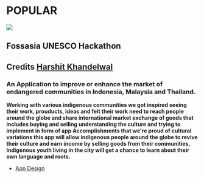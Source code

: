 # POPULAR

<img src="https://avatars2.githubusercontent.com/u/6295529?s=280&v=4" />

## Fossasia UNESCO Hackathon

## Credits [Harshit Khandelwal](https://github.com/liveHarshit)

### An Application to improve or enhance the market of endangered communities in Indonesia, Malaysia and Thailand.

**Working with various indigenous communities we got inspired seeing their work, prouducts, ideas and felt their work need to reach people around the globe and share international market exchange of goods that includes buying and selling understanding the culture and trying to implement in form of app Accomplishments that we're proud of cultural variations this app will allow indigenous people around the globe to revive their culture and earn income by selling goods from their communities, Indigenous youth living in the city will get a chance to learn about their own language and roots.**


* [App Design](https://xd.adobe.com/view/23f93d4d-9ed7-4c4e-42f1-9d41f3be0940-55c8/)
